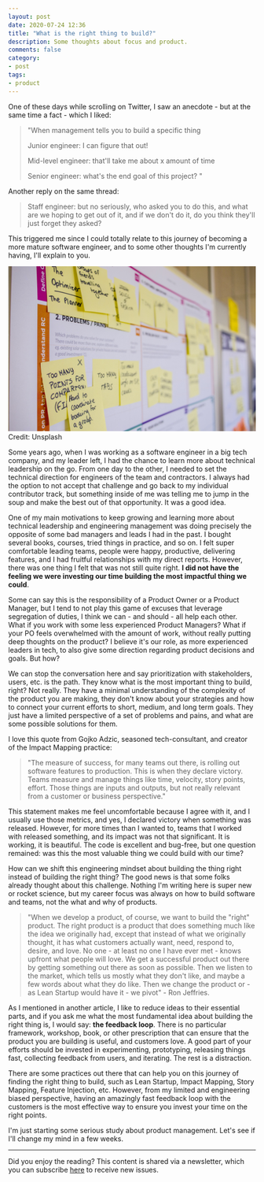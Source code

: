 ```yaml
---
layout: post
date: 2020-07-24 12:36
title: "What is the right thing to build?"
description: Some thoughts about focus and product.
comments: false
category: 
- post
tags:
- product
---
```


One of these days while scrolling on Twitter, I saw an anecdote - but at the same time a fact - which I liked:

> "When management tells you to build a specific thing
> 
> Junior engineer: I can figure that out!
>
> Mid-level engineer: that'll take me about x amount of time
>
> Senior engineer: what's the end goal of this project? "

Another reply on the same thread:

> Staff engineer: but no seriously, who asked you to do this, and what are we hoping to get out of it, and if we don't do it, do you think they'll just forget they asked?

This triggered me since I could totally relate to this journey of becoming a more mature software engineer, and to some other thoughts I'm currently having, I'll explain to you. 

![postits](https://raw.githubusercontent.com/ulymarins/ulymarins.github.io/master/static/daria-nepriakhina-zoCDWPuiRuA-unsplash.jpg)
Credit: Unsplash

Some years ago, when I was working as a software engineer in a big tech company, and my leader left, I had the chance to learn more about technical leadership on the go. From one day to the other, I needed to set the technical direction for engineers of the team and contractors. I always had the option to not accept that challenge and go back to my individual contributor track, but something inside of me was telling me to jump in the soup and make the best out of that opportunity. It was a good idea.

One of my main motivations to keep growing and learning more about technical leadership and engineering management was doing precisely the opposite of some bad managers and leads I had in the past. I bought several books, courses, tried things in practice, and so on. I felt super comfortable leading teams, people were happy, productive, delivering features, and I had fruitful relationships with my direct reports. However, there was one thing I felt that was not still quite right. **I did not have the feeling we were investing our time building the most impactful thing we could**.

Some can say this is the responsibility of a Product Owner or a Product Manager, but I tend to not play this game of excuses that leverage segregation of duties, I think we can - and should - all help each other. What if you work with some less experienced Product Managers? What if your PO feels overwhelmed with the amount of work, without really putting deep thoughts on the product? I believe it's our role, as more experienced leaders in tech, to also give some direction regarding product decisions and goals. But how?

We can stop the conversation here and say prioritization with stakeholders, users, etc. is the path. They know what is the most important thing to build, right? Not really. They have a minimal understanding of the complexity of the product you are making, they don't know about your strategies and how to connect your current efforts to short, medium, and long term goals. They just have a limited perspective of a set of problems and pains, and what are some possible solutions for them.

I love this quote from Gojko Adzic, seasoned tech-consultant, and creator of the Impact Mapping practice:

> "The measure of success, for many teams out there, is rolling out software features to production. This is when they declare victory. Teams measure and manage things like time, velocity, story points, effort. Those things are inputs and outputs, but not really relevant from a customer or business perspective." 

This statement makes me feel uncomfortable because I agree with it, and I usually use those metrics, and yes, I declared victory when something was released. However, for more times than I wanted to, teams that I worked with released something, and its impact was not that significant. It is working, it is beautiful. The code is excellent and bug-free, but one question remained: was this the most valuable thing we could build with our time? 

How can we shift this engineering mindset about building the thing right instead of building the right thing? The good news is that some folks already thought about this challenge. Nothing I'm writing here is super new or rocket science, but my career focus was always on how to build software and teams, not the what and why of products.

> "When we develop a product, of course, we want to build the "right" product. The right product is a product that does something much like the idea we originally had, except that instead of what we originally thought, it has what customers actually want, need, respond to, desire, and love. No one - at least no one I have ever met - knows upfront what people will love. We get a successful product out there by getting something out there as soon as possible. Then we listen to the market, which tells us mostly what they don't like, and maybe a few words about what they do like. Then we change the product or - as Lean Startup would have it - we pivot" - Ron Jeffries.

As I mentioned in another article, I like to reduce ideas to their essential parts, and if you ask me what the most fundamental idea about building the right thing is, I would say: **the feedback loop**. There is no particular framework, workshop, book, or other prescription that can ensure that the product you are building is useful, and customers love. A good part of your efforts should be invested in experimenting, prototyping, releasing things fast, collecting feedback from users, and iterating. The rest is a distraction.

There are some practices out there that can help you on this journey of finding the right thing to build, such as Lean Startup, Impact Mapping, Story Mapping, Feature Injection, etc. However, from my limited and engineering biased perspective, having an amazingly fast feedback loop with the customers is the most effective way to ensure you invest your time on the right points.

I'm just starting some serious study about product management. Let's see if I'll change my mind in a few weeks.

_________________


Did you enjoy the reading? This content is shared via a newsletter, which you can subscribe [here](https://shaka.substack.com/) to receive new issues.







